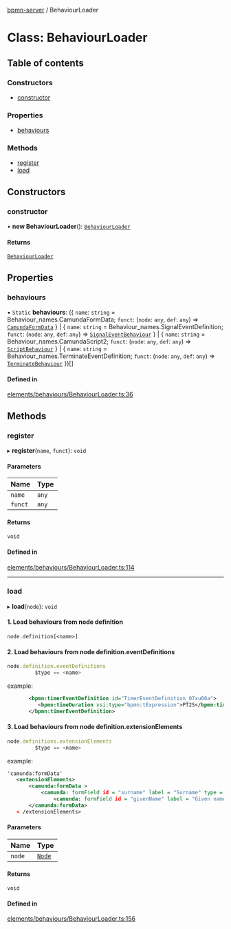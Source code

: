[bpmn-server](../readme.md) / BehaviourLoader

# Class: BehaviourLoader

## Table of contents

### Constructors

- [constructor](BehaviourLoader.md#constructor)

### Properties

- [behaviours](BehaviourLoader.md#behaviours)

### Methods

- [register](BehaviourLoader.md#register)
- [load](BehaviourLoader.md#load)

## Constructors

### constructor

• **new BehaviourLoader**(): [`BehaviourLoader`](BehaviourLoader.md)

#### Returns

[`BehaviourLoader`](BehaviourLoader.md)

## Properties

### behaviours

▪ `Static` **behaviours**: (\{ `name`: `string` = Behaviour\_names.CamundaFormData; `funct`: (`node`: `any`, `def`: `any`) => [`CamundaFormData`](CamundaFormData.md)  } \| \{ `name`: `string` = Behaviour\_names.SignalEventDefinition; `funct`: (`node`: `any`, `def`: `any`) => [`SignalEventBehaviour`](SignalEventBehaviour.md)  } \| \{ `name`: `string` = Behaviour\_names.CamundaScript2; `funct`: (`node`: `any`, `def`: `any`) => [`ScriptBehaviour`](ScriptBehaviour.md)  } \| \{ `name`: `string` = Behaviour\_names.TerminateEventDefinition; `funct`: (`node`: `any`, `def`: `any`) => [`TerminateBehaviour`](TerminateBehaviour.md)  })[]

#### Defined in

[elements/behaviours/BehaviourLoader.ts:36](https://github.com/bpmnServer/bpmn-server/blob/4a25965/src/elements/behaviours/BehaviourLoader.ts#L36)

## Methods

### register

▸ **register**(`name`, `funct`): `void`

#### Parameters

| Name | Type |
| :------ | :------ |
| `name` | `any` |
| `funct` | `any` |

#### Returns

`void`

#### Defined in

[elements/behaviours/BehaviourLoader.ts:114](https://github.com/bpmnServer/bpmn-server/blob/4a25965/src/elements/behaviours/BehaviourLoader.ts#L114)

___

### load

▸ **load**(`node`): `void`

#### 1. Load behaviours from node definition

`node.definition[<name>]`

#### 2. Load behaviours from node definition.eventDefinitions

```ts
node.definition.eventDefinitions
         $type == <name>
```
example:

```xml  
       <bpmn:timerEventDefinition id="TimerEventDefinition_07xu06a">
          <bpmn:timeDuration xsi:type="bpmn:tExpression">PT2S</bpmn:timeDuration>
       </bpmn:timerEventDefinition>
 ```
 #### 3. Load behaviours from node definition.extensionElements

```ts
node.definitions.extensionElements
         $type == <name>
```
example:

```xml
'camunda:formData'
   <extensionElements>
       <camunda:formData >
           <camunda: formField id = "surname" label = "Surname" type = "string" />
               <camunda: formField id = "givenName" label = "Given name" type = "string" />
       </camunda:formData>
   < /extensionElements>
```

#### Parameters

| Name | Type |
| :------ | :------ |
| `node` | [`Node`](Node.md) |

#### Returns

`void`

#### Defined in

[elements/behaviours/BehaviourLoader.ts:156](https://github.com/bpmnServer/bpmn-server/blob/4a25965/src/elements/behaviours/BehaviourLoader.ts#L156)
